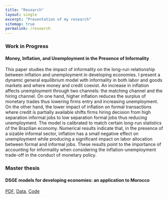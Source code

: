 ```yaml
---
title: "Research"
layout: single
excerpt: "Presentation of my research"
sitemap: true
permalink: /research
---
```


### Work in Progress

#### Money, Inflation, and Unemployment in the Presence of Informality

This paper studies the impact of informality on the long-run relationship between inflation and unemployment in developing economies. I present a dynamic general equilibrium model with informality in both labor and goods markets and where money and credit coexist. An increase in inflation affects unemployment through two channels: the matching channel and the hiring channel. On one hand, higher inflation reduces the surplus of monetary trades thus lowering firms entry and increasing unemployment. On the other hand, the lower impact of inflation on formal transactions where credit is partially available shifts firms hiring decision from high separation informal jobs to low separation formal jobs thus reducing unemployment. The model is calibrated to match certain long-run statistics of the Brazilian economy. Numerical results indicate that, in the presence of a sizable informal sector, inflation has a small negative effect on unemployment while producing a significant impact on labor allocation between formal and informal jobs. These results point to the importance of accounting for informality when considering the inflation-unemployment trade-off in the conduct of monetary policy.


### Master thesis

#### DSGE models for developing economies: an application to Morocco

[PDF](https://www.dropbox.com/s/klqaj4afa9baasv/Master_thesis-DSGE_developing_econ-Final.pdf?raw=1), [Data](https://www.dropbox.com/s/2mhl84sn19235jy/NK_SOE_Data.xlsx?raw=1), [Code](https://www.dropbox.com/s/18t7ds2vi5z04hf/Code.7z?raw=1)
